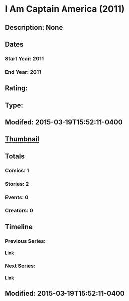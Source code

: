 # I Am Captain America (2011)
## Description: None
## Dates
### Start Year: 2011
### End Year: 2011
## Rating: 
## Type: 
## Modifed: 2015-03-19T15:52:11-0400
## [Thumbnail](http://i.annihil.us/u/prod/marvel/i/mg/8/90/550b27cad331d.jpg)
## Totals
### Comics: 1
### Stories: 2
### Events: 0
### Creators: 0
## Timeline
### Previous Series: 
#### [Link]()
### Next Series: 
#### [Link]()
## Modified: 2015-03-19T15:52:11-0400